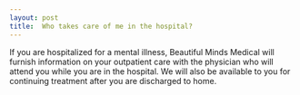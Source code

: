```yaml
---
layout: post
title:  Who takes care of me in the hospital?
---
```


If you are hospitalized for a mental illness, Beautiful Minds Medical will furnish information on your outpatient care with the physician who will attend you while you are in the hospital. We will also be available to you for continuing treatment after you are discharged to home.